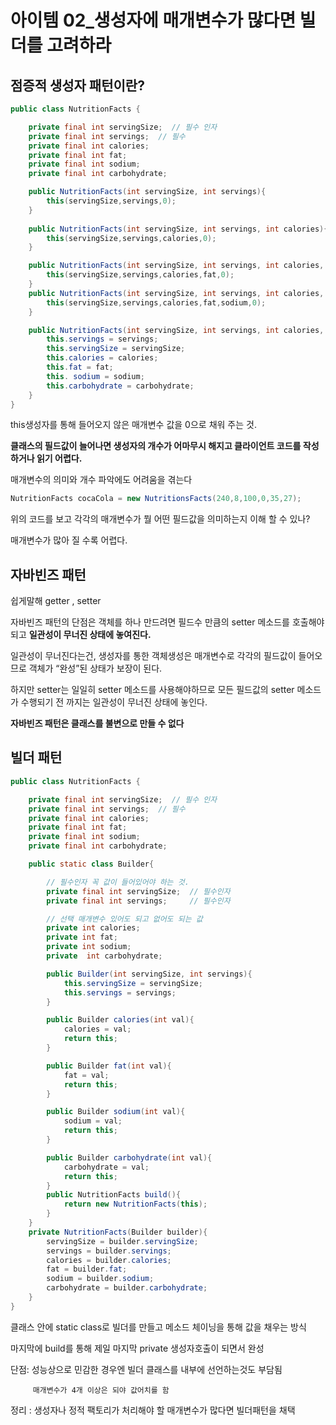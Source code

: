 # 아이템 02_생성자에 매개변수가 많다면 빌더를 고려하라

## 점증적 생성자 패턴이란?

```java
public class NutritionFacts {

    private final int servingSize;  // 필수 인자
    private final int servings;  // 필수
    private final int calories;
    private final int fat;
    private final int sodium;
    private final int carbohydrate;

    public NutritionFacts(int servingSize, int servings){
        this(servingSize,servings,0);
    }
    
    public NutritionFacts(int servingSize, int servings, int calories){
        this(servingSize,servings,calories,0);
    }

    public NutritionFacts(int servingSize, int servings, int calories, int fat){
        this(servingSize,servings,calories,fat,0);
    }
    public NutritionFacts(int servingSize, int servings, int calories, int fat, int sodium){
        this(servingSize,servings,calories,fat,sodium,0);
    }

    public NutritionFacts(int servingSize, int servings, int calories, int fat, int sodium, int carbohydrate){
        this.servings = servings;
        this.servingSize = servingSize;
        this.calories = calories;
        this.fat = fat;
        this. sodium = sodium;
        this.carbohydrate = carbohydrate;
    }
}
```

this생성자를 통해 들어오지 않은 매개변수 값을 0으로 채워 주는 것.

**클래스의 필드값이 늘어나면 생성자의 개수가 어마무시 해지고 클라이언트 코드를 작성하거나 읽기 어렵다.**

매개변수의 의미와 개수 파악에도 어려움을 겪는다

```java
NutritionFacts cocaCola = new NutritionsFacts(240,8,100,0,35,27);
```

위의 코드를 보고 각각의 매개변수가 뭘 어떤 필드값을 의미하는지 이해 할 수 있나?

매개변수가 많아 질 수록 어렵다.

## 자바빈즈 패턴

쉽게말해 getter , setter

자바빈즈 패턴의 단점은 객체를 하나 만드려면 필드수 만큼의 setter 메소드를 호출해야되고 **일관성이 무너진 상태에 놓여진다.**

일관성이 무너진다는건, 생성자를 통한 객체생성은 매개변수로 각각의 필드값이 들어오므로 객체가 “완성”된 상태가 보장이 된다.

하지만 setter는 일일히 setter 메소드를 사용해야하므로 모든 필드값의 setter 메소드가 수행되기 전 까지는 일관성이 무너진 상태에 놓인다.

**자바빈즈 패턴은 클래스를 불변으로 만들 수 없다**

## 빌더 패턴

```java
public class NutritionFacts {

    private final int servingSize;  // 필수 인자
    private final int servings;  // 필수
    private final int calories;
    private final int fat;
    private final int sodium;
    private final int carbohydrate;

    public static class Builder{

        // 필수인자 꼭 값이 들어있어야 하는 것.
        private final int servingSize;  // 필수인자
        private final int servings;     // 필수인자

        // 선택 매개변수 있어도 되고 없어도 되는 값
        private int calories;
        private int fat;
        private int sodium;
        private  int carbohydrate;

        public Builder(int servingSize, int servings){
            this.servingSize = servingSize;
            this.servings = servings;
        }

        public Builder calories(int val){
            calories = val;
            return this;
        }

        public Builder fat(int val){
            fat = val;
            return this;
        }

        public Builder sodium(int val){
            sodium = val;
            return this;
        }

        public Builder carbohydrate(int val){
            carbohydrate = val;
            return this;
        }
        public NutritionFacts build(){
            return new NutritionFacts(this);
        }
    }
    private NutritionFacts(Builder builder){
        servingSize = builder.servingSize;
        servings = builder.servings;
        calories = builder.calories;
        fat = builder.fat;
        sodium = builder.sodium;
        carbohydrate = builder.carbohydrate;
    }
}
```

클래스 안에 static class로 빌더를 만들고 메소드 체이닝을 통해 값을 채우는 방식

마지막에 build를 통해 제일 마지막 private 생성자호출이 되면서 완성

단점: 성능상으로 민감한 경우엔 빌더 클래스를 내부에 선언하는것도 부담됨

         매개변수가 4개 이상은 되야 값어치를 함

정리 : 생성자나 정적 팩토리가 처리해야 할 매개변수가 많다면 빌더패턴을 채택